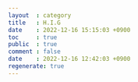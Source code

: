 ```yaml
---
layout  : category
title   : H.I.G 
date    : 2022-12-16 15:15:03 +0900
toc     : true
public  : true
comment : false
date    : 2022-12-16 12:42:03 +0900
regenerate: true
---
```


